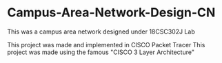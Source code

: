 # Campus-Area-Network-Design-CN
This was a campus area network designed under 18CSC302J Lab

This project was made and implemented in CISCO Packet Tracer
This project was made using the famous "CISCO 3 Layer Architecture"
